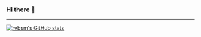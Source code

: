 ### Hi there 👋

---

[![rvbsm's GitHub stats](https://github-readme-stats.vercel.app/api?username=rvbsm)](https://github.com/rvbsm/github-readme-stats)

<!--
**rvbsm/rvbsm** is a ✨ _special_ ✨ repository because its `README.md` (this file) appears on your GitHub profile.

Here are some ideas to get you started:

- 🔭 I’m currently working on ...
- 🌱 I’m currently learning ...
- 👯 I’m looking to collaborate on ...
- 🤔 I’m looking for help with ...
- 💬 Ask me about ...
- 📫 How to reach me: ...
- 😄 Pronouns: ...
- ⚡ Fun fact: ...
-->
